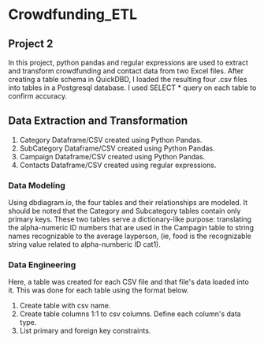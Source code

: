 # Crowdfunding_ETL
## Project 2
In this project, python pandas and regular expressions are used to extract and transform crowdfunding and contact data from two Excel files. After creating a table schema in QuickDBD, I loaded the resulting four .csv files into tables in a Postgresql database. I used SELECT * query on each table to confirm accuracy. 

## Data Extraction and Transformation
1. Category Dataframe/CSV created using Python Pandas.
2. SubCategory Dataframe/CSV created using Python Pandas.
3. Campaign Dataframe/CSV created using Python Pandas.
4. Contacts Dataframe/CSV created using regular expressions.

### Data Modeling
Using dbdiagram.io, the four tables and their relationships are modeled. It should be noted that the Category and Subcategory tables contain only primary keys. These two tables serve a dictionary-like purpose: translating the alpha-numeric ID numbers that are used in the Campagin table to string names recognizable to the average layperson, (ie, food is the recognizable string value related to alpha-numberic ID cat1). 

### Data Engineering
Here, a table was created for each CSV file and that file's data loaded into it. This was done for each table using the format below. 
1. Create table with csv name. 
2. Create table columns 1:1 to csv columns. Define each column's data type.
3. List primary and foreign key constraints. 
